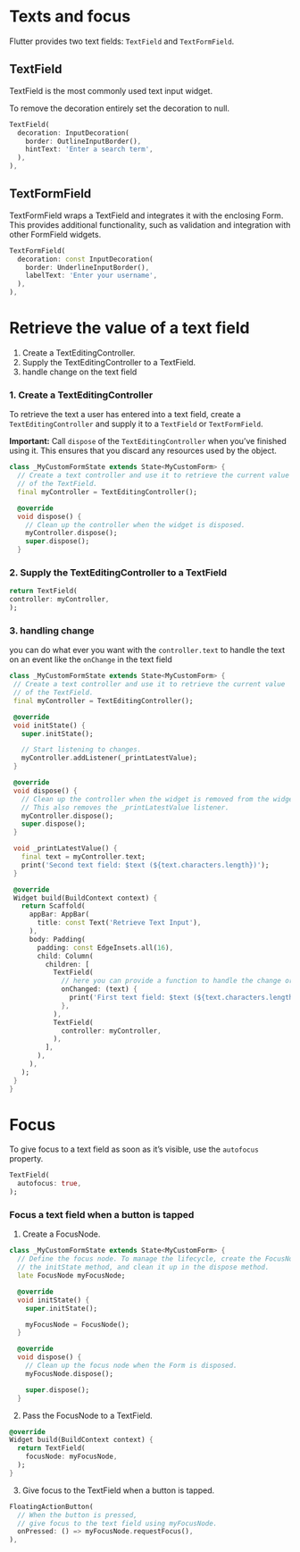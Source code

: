 # Texts and focus

Flutter provides two text fields: `TextField` and `TextFormField`.

## TextField

TextField is the most commonly used text input widget.

To remove the decoration entirely set the decoration to null.

```dart
TextField(
  decoration: InputDecoration(
    border: OutlineInputBorder(),
    hintText: 'Enter a search term',
  ),
),
```

## TextFormField

TextFormField wraps a TextField and integrates it with the enclosing Form. This provides additional functionality, such as validation and integration with other FormField widgets.

```dart
TextFormField(
  decoration: const InputDecoration(
    border: UnderlineInputBorder(),
    labelText: 'Enter your username',
  ),
),
```

# Retrieve the value of a text field
1. Create a TextEditingController.
2. Supply the TextEditingController to a TextField.
3. handle change on the text field

### 1. Create a TextEditingController

To retrieve the text a user has entered into a text field, create a `TextEditingController` and supply it to a `TextField` or `TextFormField`.

**Important:** Call `dispose` of the `TextEditingController` when you’ve finished using it. This ensures that you discard any resources used by the object.

```dart
class _MyCustomFormState extends State<MyCustomForm> {
  // Create a text controller and use it to retrieve the current value
  // of the TextField.
  final myController = TextEditingController();

  @override
  void dispose() {
    // Clean up the controller when the widget is disposed.
    myController.dispose();
    super.dispose();
  }
  ```

  ### 2. Supply the TextEditingController to a TextField

  ```dart
  return TextField(
  controller: myController,
);
```

### 3. handling change
 you can do what ever you want with the `controller.text` to handle the text on an event like the `onChange` in the text field

 ```dart
 class _MyCustomFormState extends State<MyCustomForm> {
  // Create a text controller and use it to retrieve the current value
  // of the TextField.
  final myController = TextEditingController();

  @override
  void initState() {
    super.initState();

    // Start listening to changes.
    myController.addListener(_printLatestValue);
  }

  @override
  void dispose() {
    // Clean up the controller when the widget is removed from the widget tree.
    // This also removes the _printLatestValue listener.
    myController.dispose();
    super.dispose();
  }

  void _printLatestValue() {
    final text = myController.text;
    print('Second text field: $text (${text.characters.length})');
  }

  @override
  Widget build(BuildContext context) {
    return Scaffold(
      appBar: AppBar(
        title: const Text('Retrieve Text Input'),
      ),
      body: Padding(
        padding: const EdgeInsets.all(16),
        child: Column(
          children: [
            TextField(
              // here you can provide a function to handle the change or just create an anonymos function here
              onChanged: (text) {
                print('First text field: $text (${text.characters.length})');
              },
            ),
            TextField(
              controller: myController,
            ),
          ],
        ),
      ),
    );
  }
}
```

# Focus

To give focus to a text field as soon as it’s visible, use the `autofocus` property.

```dart
TextField(
  autofocus: true,
);
```

### Focus a text field when a button is tapped

1. Create a FocusNode.
```dart
class _MyCustomFormState extends State<MyCustomForm> {
  // Define the focus node. To manage the lifecycle, create the FocusNode in
  // the initState method, and clean it up in the dispose method.
  late FocusNode myFocusNode;

  @override
  void initState() {
    super.initState();

    myFocusNode = FocusNode();
  }

  @override
  void dispose() {
    // Clean up the focus node when the Form is disposed.
    myFocusNode.dispose();

    super.dispose();
  }
  ```
2. Pass the FocusNode to a TextField.

```dart
@override
Widget build(BuildContext context) {
  return TextField(
    focusNode: myFocusNode,
  );
}
```
3. Give focus to the TextField when a button is tapped.
```dart
FloatingActionButton(
  // When the button is pressed,
  // give focus to the text field using myFocusNode.
  onPressed: () => myFocusNode.requestFocus(),
),
```